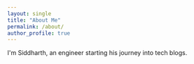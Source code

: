 ```yaml
---
layout: single
title: "About Me"
permalink: /about/
author_profile: true
---
```


I'm Siddharth, an engineer starting his journey into tech blogs.
